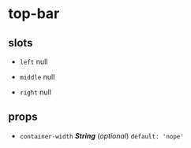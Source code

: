 # top-bar 


## slots 
- `left` null 

- `middle` null 

- `right` null 

## props 
- `container-width` ***String*** (*optional*) `default: 'nope'` 




